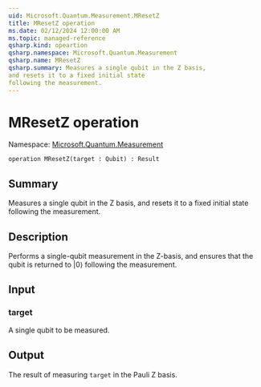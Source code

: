 ```yaml
---
uid: Microsoft.Quantum.Measurement.MResetZ
title: MResetZ operation
ms.date: 02/12/2024 12:00:00 AM
ms.topic: managed-reference
qsharp.kind: opeartion
qsharp.namespace: Microsoft.Quantum.Measurement
qsharp.name: MResetZ
qsharp.summary: Measures a single qubit in the Z basis,
and resets it to a fixed initial state
following the measurement.
---
```


# MResetZ operation

Namespace: [Microsoft.Quantum.Measurement](xref:Microsoft.Quantum.Measurement)

```qsharp
operation MResetZ(target : Qubit) : Result
```

## Summary
Measures a single qubit in the Z basis,
and resets it to a fixed initial state
following the measurement.

## Description
Performs a single-qubit measurement in the Z-basis,
and ensures that the qubit is returned to |0⟩
following the measurement.

## Input
### target
A single qubit to be measured.

## Output
The result of measuring `target` in the Pauli Z basis.
